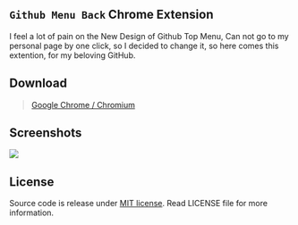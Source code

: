 

## `Github Menu Back` Chrome Extension

I feel a lot of pain on the New Design of Github Top Menu, Can not go to my personal page by one click, so I decided to change it, so here comes this extention, for my beloving GitHub.

## Download

> [Google Chrome / Chromium](https://chrome.google.com/webstore/detail/mcobennfgmfddjmiikfamhhhiibcjbik)

## Screenshots

![](![screen-shot](https://cloud.githubusercontent.com/assets/324764/8122590/9be6d83c-10ee-11e5-949a-371bfd5ddbdd.png))

## License

Source code is release under [MIT license](http://mit-license.org/).
Read LICENSE file for more information.
